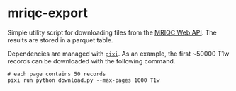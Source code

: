 # mriqc-export

Simple utility script for downloading files from the [MRIQC Web API](https://mriqc.nimh.nih.gov/). The results are stored in a parquet table.

Dependencies are managed with [`pixi`](http://pixi.sh/). As an example, the first ~50000 T1w records can be downloaded with the following command.

```shell
# each page contains 50 records
pixi run python download.py --max-pages 1000 T1w
```
